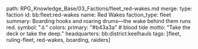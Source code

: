 path: RPG_Knowledge_Base/03_Factions/fleet_red-wakes.md
merge:
  type: faction
  id: bb:fleet:red-wakes
  name: Red Wakes
  faction_type: fleet
  summary: Boarding hooks and roaring drums—the wake behind them runs red.
  symbol: "⚓︎"
  colors:
    primary: "#b43a3a"  # blood tide
  motto: "Take the deck or take the deep."
  headquarters: bb:district:keelhauls
  tags: [fleet, ruling-fleet, red-wakes, boarding, raiders]

